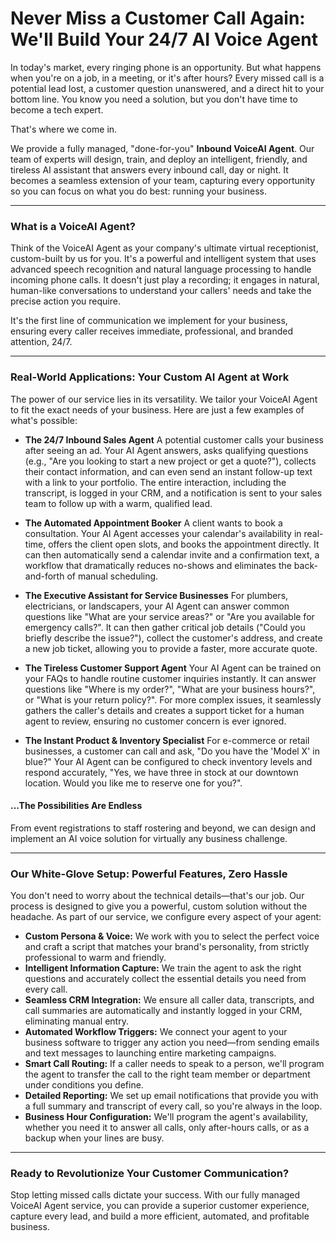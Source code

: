 # Never Miss a Customer Call Again: We'll Build Your 24/7 AI Voice Agent

In today's market, every ringing phone is an opportunity. But what happens when you're on a job, in a meeting, or it's after hours? Every missed call is a potential lead lost, a customer question unanswered, and a direct hit to your bottom line. You know you need a solution, but you don't have time to become a tech expert.

That's where we come in.

We provide a fully managed, "done-for-you" **Inbound VoiceAI Agent**. Our team of experts will design, train, and deploy an intelligent, friendly, and tireless AI assistant that answers every inbound call, day or night. It becomes a seamless extension of your team, capturing every opportunity so you can focus on what you do best: running your business.

---

### **What is a VoiceAI Agent?**

Think of the VoiceAI Agent as your company's ultimate virtual receptionist, custom-built by us for you. It's a powerful and intelligent system that uses advanced speech recognition and natural language processing to handle incoming phone calls. It doesn't just play a recording; it engages in natural, human-like conversations to understand your callers' needs and take the precise action you require.

It's the first line of communication we implement for your business, ensuring every caller receives immediate, professional, and branded attention, 24/7.

---

### **Real-World Applications: Your Custom AI Agent at Work**

The power of our service lies in its versatility. We tailor your VoiceAI Agent to fit the exact needs of your business. Here are just a few examples of what's possible:

*   **The 24/7 Inbound Sales Agent**
    A potential customer calls your business after seeing an ad. Your AI Agent answers, asks qualifying questions (e.g., "Are you looking to start a new project or get a quote?"), collects their contact information, and can even send an instant follow-up text with a link to your portfolio. The entire interaction, including the transcript, is logged in your CRM, and a notification is sent to your sales team to follow up with a warm, qualified lead.

*   **The Automated Appointment Booker**
    A client wants to book a consultation. Your AI Agent accesses your calendar's availability in real-time, offers the client open slots, and books the appointment directly. It can then automatically send a calendar invite and a confirmation text, a workflow that dramatically reduces no-shows and eliminates the back-and-forth of manual scheduling.

*   **The Executive Assistant for Service Businesses**
    For plumbers, electricians, or landscapers, your AI Agent can answer common questions like "What are your service areas?" or "Are you available for emergency calls?". It can then gather critical job details ("Could you briefly describe the issue?"), collect the customer's address, and create a new job ticket, allowing you to provide a faster, more accurate quote.

*   **The Tireless Customer Support Agent**
    Your AI Agent can be trained on your FAQs to handle routine customer inquiries instantly. It can answer questions like "Where is my order?", "What are your business hours?", or "What is your return policy?". For more complex issues, it seamlessly gathers the caller's details and creates a support ticket for a human agent to review, ensuring no customer concern is ever ignored.

*   **The Instant Product & Inventory Specialist**
    For e-commerce or retail businesses, a customer can call and ask, "Do you have the 'Model X' in blue?" Your AI Agent can be configured to check inventory levels and respond accurately, "Yes, we have three in stock at our downtown location. Would you like me to reserve one for you?".

#### **...The Possibilities Are Endless**
From event registrations to staff rostering and beyond, we can design and implement an AI voice solution for virtually any business challenge.

---

### **Our White-Glove Setup: Powerful Features, Zero Hassle**

You don't need to worry about the technical details—that's our job. Our process is designed to give you a powerful, custom solution without the headache. As part of our service, we configure every aspect of your agent:

*   **Custom Persona & Voice:** We work with you to select the perfect voice and craft a script that matches your brand's personality, from strictly professional to warm and friendly.
*   **Intelligent Information Capture:** We train the agent to ask the right questions and accurately collect the essential details you need from every call.
*   **Seamless CRM Integration:** We ensure all caller data, transcripts, and call summaries are automatically and instantly logged in your CRM, eliminating manual entry.
*   **Automated Workflow Triggers:** We connect your agent to your business software to trigger any action you need—from sending emails and text messages to launching entire marketing campaigns.
*   **Smart Call Routing:** If a caller needs to speak to a person, we'll program the agent to transfer the call to the right team member or department under conditions you define.
*   **Detailed Reporting:** We set up email notifications that provide you with a full summary and transcript of every call, so you're always in the loop.
*   **Business Hour Configuration:** We'll program the agent's availability, whether you need it to answer all calls, only after-hours calls, or as a backup when your lines are busy.

---

### **Ready to Revolutionize Your Customer Communication?**

Stop letting missed calls dictate your success. With our fully managed VoiceAI Agent service, you can provide a superior customer experience, capture every lead, and build a more efficient, automated, and profitable business. 